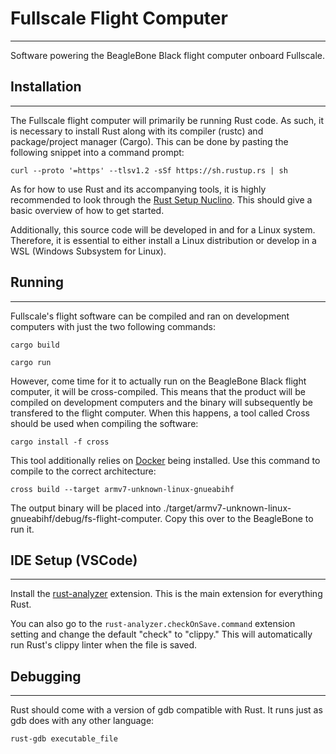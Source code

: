 # Fullscale Flight Computer
---
Software powering the BeagleBone Black flight computer onboard Fullscale.

## Installation
---
The Fullscale flight computer will primarily be running Rust code. As such, it is necessary to install Rust along with its compiler (rustc) and package/project manager (Cargo). This can be done by pasting the following snippet into a command prompt:

`curl --proto '=https' --tlsv1.2 -sSf https://sh.rustup.rs | sh`

As for how to use Rust and its accompanying tools, it is highly recommended to look through the [Rust Setup Nuclino](https://app.nuclino.com/YJSP/YJSP/Rust-Setup-f5ec005b-cc58-4ce3-ae1d-6531cef71db1). This should give a basic overview of how to get started.

Additionally, this source code will be developed in and for a Linux system. Therefore, it is essential to either install a Linux distribution or develop in a WSL (Windows Subsystem for Linux).

## Running
---
Fullscale's flight software can be compiled and ran on development computers with just the two following commands:

`cargo build`

`cargo run`

However, come time for it to actually run on the BeagleBone Black flight computer, it will be cross-compiled. This means that the product will be compiled on development computers and the binary will subsequently be transfered to the flight computer. When this happens, a tool called Cross should be used when compiling the software:

`cargo install -f cross`

This tool additionally relies on [Docker](https://docs.docker.com/engine/install/ubuntu/) being installed.
Use this command to compile to the correct architecture:

`cross build --target armv7-unknown-linux-gnueabihf`

The output binary will be placed into ./target/armv7-unknown-linux-gnueabihf/debug/fs-flight-computer. Copy this over to the BeagleBone to run it.

## IDE Setup (VSCode)
---
Install the [rust-analyzer](https://marketplace.visualstudio.com/items?itemName=rust-lang.rust-analyzer) extension. This is the main extension for everything Rust.

You can also go to the `rust-analyzer.checkOnSave.command` extension setting and change the default "check" to "clippy." This will automatically run Rust's clippy linter when the file is saved.

## Debugging
---
Rust should come with a version of gdb compatible with Rust. It runs just as gdb does with any other language:

`rust-gdb executable_file`
